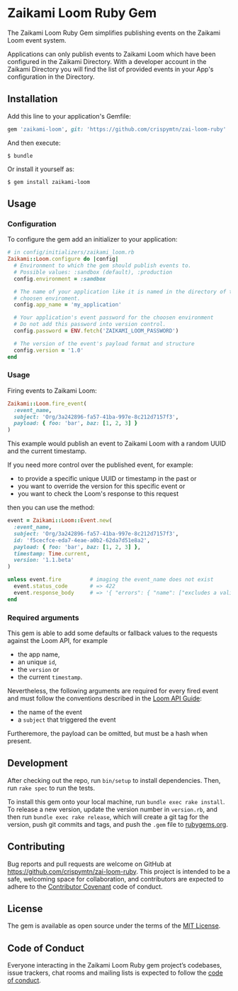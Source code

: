 # Zaikami Loom Ruby Gem

The Zaikami Loom Ruby Gem simplifies publishing events on the Zaikami Loom event system.

Applications can only publish events to Zaikami Loom which have been configured in the Zaikami Directory. With a developer account in the Zaikami Directory you will find the list of provided events in your App's configuration in the Directory.

## Installation

Add this line to your application's Gemfile:

```ruby
gem 'zaikami-loom', git: 'https://github.com/crispymtn/zai-loom-ruby'
```

And then execute:

    $ bundle

Or install it yourself as:

    $ gem install zaikami-loom

## Usage

### Configuration

To configure the gem add an initializer to your application:

```ruby
# in config/initializers/zaikami_loom.rb
Zaikami::Loom.configure do |config|
  # Environment to which the gem should publish events to.
  # Possible values: :sandbox (default), :production
  config.environment = :sandbox

  # The name of your application like it is named in the directory of the
  # choosen enviroment.
  config.app_name = 'my_application'

  # Your application's event password for the choosen environment
  # Do not add this password into version control.
  config.password = ENV.fetch('ZAIKAMI_LOOM_PASSWORD')

  # The version of the event's payload format and structure
  config.version = '1.0'
end
```

### Usage

Firing events to Zaikami Loom:

```ruby
Zaikami::Loom.fire_event(
  :event_name,
  subject: 'Org/3a242896-fa57-41ba-997e-8c212d7157f3',
  payload: { foo: 'bar', baz: [1, 2, 3] }
)
```

This example would publish an event to Zaikami Loom with a random UUID and the current timestamp.

If you need more control over the published event, for example:

  - to provide a specific unique UUID or timestamp in the past or
  - you want to override the version for this specific event or
  - you want to check the Loom's response to this request

then you can use the method:

```ruby
event = Zaikami::Loom::Event.new(
  :event_name,
  subject: 'Org/3a242896-fa57-41ba-997e-8c212d7157f3',
  id: 'f5cecfce-eda7-4eae-a0b2-62da7d51e8a2',
  payload: { foo: 'bar', baz: [1, 2, 3] },
  timestamp: Time.current,
  version: '1.1.beta'
)

unless event.fire         # imaging the event_name does not exist
  event.status_code       # => 422
  event.response_body     # => '{ "errors": { "name": ["excludes a valid event name"] } }'
end
```

### Required arguments

This gem is able to add some defaults or fallback values to the requests against the Loom API, for example

  - the app name,
  - an unique `id`,
  - the `version` or
  - the current `timestamp`.

Nevertheless, the following arguments are required for every fired event and must follow the conventions described in the [Loom API Guide](https://docs.zaiku.cloud/guide/loom/posting-events.html#payload-requirements):

  - the name of the event
  - a `subject` that triggered the event

Furtheremore, the payload can be omitted, but must be a hash when present.

## Development

After checking out the repo, run `bin/setup` to install dependencies. Then, run `rake spec` to run the tests.

To install this gem onto your local machine, run `bundle exec rake install`. To release a new version, update the version number in `version.rb`, and then run `bundle exec rake release`, which will create a git tag for the version, push git commits and tags, and push the `.gem` file to [rubygems.org](https://rubygems.org).

## Contributing

Bug reports and pull requests are welcome on GitHub at https://github.com/crispymtn/zai-loom-ruby. This project is intended to be a safe, welcoming space for collaboration, and contributors are expected to adhere to the [Contributor Covenant](http://contributor-covenant.org) code of conduct.

## License

The gem is available as open source under the terms of the [MIT License](https://opensource.org/licenses/MIT).

## Code of Conduct

Everyone interacting in the Zaikami Loom Ruby gem project’s codebases, issue trackers, chat rooms and mailing lists is expected to follow the [code of conduct](https://github.com/crispymtn/zai-loom-ruby/blob/master/CODE_OF_CONDUCT.md).
